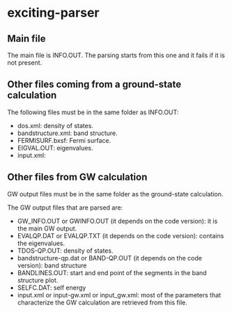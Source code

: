 # exciting-parser

## Main file

The main file is INFO.OUT. The parsing starts from this one and it fails if it is not present.

## Other files coming from a ground-state calculation

 The following files must be in the same folder as INFO.OUT:

 * dos.xml: density of states.
 * bandstructure.xml: band structure.
 * FERMISURF.bxsf: Fermi surface.
 * EIGVAL.OUT: eigenvalues.
 * input.xml: 

## Other files from GW calculation

 GW output files must be in the same folder as the ground-state calculation.

 The GW output files that are parsed are:

 * GW\_INFO.OUT or GWINFO.OUT (it depends on the code version): it is the main GW output.
 * EVALQP.DAT or EVALQP.TXT (it depends on the code version): contains the eigenvalues.
 * TDOS\-QP.OUT: density of states.
 * bandstructure\-qp.dat or BAND\-QP.OUT (it depends on the code version): band structure
 * BANDLINES.OUT: start and end point of the segments in the band structure plot.
 * SELFC.DAT: self energy
 * input.xml or input\-gw.xml or input\_gw.xml: most of the parameters that characterize the GW calculation are retrieved from this file.
